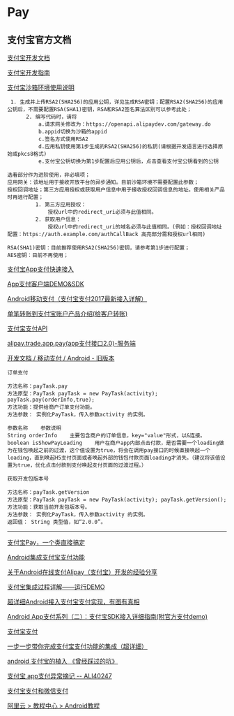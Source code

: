 Pay  
===

支付宝官方文档
---
[支付宝开发文档](https://docs.open.alipay.com/catalog)  

[支付宝开发指南](https://docs.open.alipay.com/200/)  

[支付宝沙箱环境使用说明](https://docs.open.alipay.com/200/105311/)  
~~~
 1. 生成并上传RSA2(SHA256)的应用公钥，详见生成RSA密钥；配置RSA2(SHA256)的应用公钥后，不需要配置RSA(SHA1)密钥，RSA和RSA2签名算法区别可以参考此处；
      2. 编写代码时，请将
          a.请求网关修改为：https://openapi.alipaydev.com/gateway.do
          b.appid切换为沙箱的appid
          c.签名方式使用RSA2
          d.应用私钥使用第1步生成的RSA2(SHA256)的私钥(请根据开发语言进行选择原始或pkcs8格式)
          e.支付宝公钥切换为第1步配置后应用公钥后，点击查看支付宝公钥看到的公钥 
          
选看部分作为进阶使用，非必填项；
应用网关：该地址用于接收开放平台的异步通知。目前沙箱环境不需要配置此参数；
授权回调地址；第三方应用授权或获取用户信息中用于接收授权回调信息的地址。使用相关产品时再进行配置；
         1. 第三方应用授权：
             授权url中的redirect_uri必须与此值相同。
         2. 获取用户信息：
             授权url中的redirect_uri的域名必须与此值相同。(例如：授权回调地址配置：https://auth.example.com/authCallBack 高亮部分需和授权url相同)

RSA(SHA1)密钥：目前推荐使用RSA2(SHA256)密钥，请参考第1步进行配置；
AES密钥：目前不再使用；

~~~

[支付宝App支付快速接入](https://docs.open.alipay.com/204/105297)  

[App支付客户端DEMO&SDK](https://docs.open.alipay.com/54/104509)  

[Android移动支付（支付宝支付2017最新接入详解）](https://blog.csdn.net/mr_jianrong/article/details/78995580)  

[单笔转账到支付宝账户产品介绍(给客户转账)](https://docs.open.alipay.com/309)  

[支付宝支付API](https://docs.open.alipay.com/api)  

[alipay.trade.app.pay(app支付接口2.0)-服务端](https://docs.open.alipay.com/api_1/alipay.trade.app.pay)  

[开发文档 /  移动支付 /  Android - 旧版本](https://docs.open.alipay.com/59/103662)  
~~~
订单支付

方法名称：payTask.pay
方法原型：PayTask payTask = new PayTask(activity); payTask.pay(orderInfo,true);
方法功能：提供给商户订单支付功能。
方法参数： 实例化PayTask，传入参数activity 的实例。

参数名称	参数说明
String orderInfo	主要包含商户的订单信息，key="value"形式，以&连接。
boolean isShowPayLoading	用户在商户app内部点击付款，是否需要一个loading做为在钱包唤起之前的过渡，这个值设置为true，将会在调用pay接口的时候直接唤起一个loading，直到唤起H5支付页面或者唤起外部的钱包付款页面loading才消失。（建议将该值设置为true，优化点击付款到支付唤起支付页面的过渡过程。）

获取开发包版本号

方法名称：payTask.getVersion
方法原型：PayTask payTask = new PayTask(activity); payTask.getVersion();
方法功能：获取当前开发包版本号。
方法参数： 实例化PayTask，传入参数activity 的实例。
返回值： String 类型值，如“2.0.0”。
~~~

----------------------

[支付宝Pay，一个类直接搞定](https://blog.csdn.net/woaiheima/article/details/50982851)  

[Android集成支付宝支付功能](https://www.jianshu.com/p/304ced0a23ba)  

[关于Android在线支付Alipay（支付宝）开发的经验分享](https://blog.csdn.net/ht_android/article/details/45307165)  

[支付宝集成过程详解——运行DEMO](https://blog.csdn.net/harvic880925/article/details/49779061)  

[超详细Android接入支付宝支付实现，有图有真相](https://www.jianshu.com/p/2aa2e8748476)  

[Android App支付系列（二）：支付宝SDK接入详细指南(附官方支付demo)](https://www.jb51.net/article/98280.htm)  

[支付宝支付](https://www.aliyun.com/jiaocheng/36063.html)  

[一步一步带你完成支付宝支付功能的集成（超详细）](https://blog.csdn.net/fjnu_se/article/details/72973220)  



[android 支付宝的植入 《曾经踩过的坑》](https://blog.csdn.net/androidstarjack/article/details/52808705)  

[支付宝 app支付异常摘记 -- ALI40247](https://blog.csdn.net/luojinbai/article/details/52753660)  


[支付宝支付和微信支付](https://www.jianshu.com/p/66a7fe2effaf)  













[阿里云  >   教程中心  >   Android教程](https://www.aliyun.com/jiaocheng/android?spm=5176.100033.1.3.6fab6aa1Jdym0h)  


